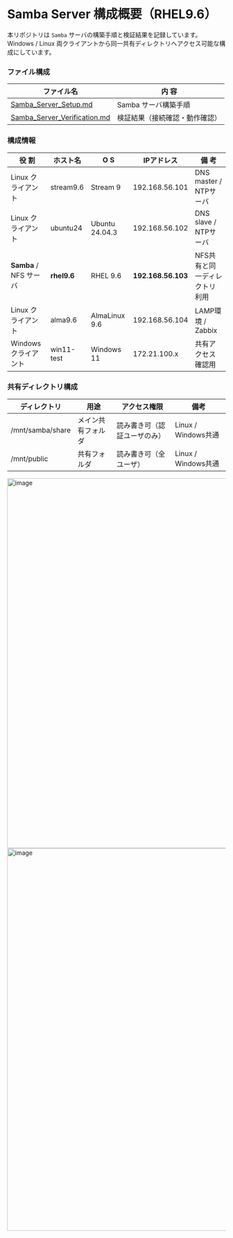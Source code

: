 # Samba Server 構成概要（RHEL9.6） 
本リポジトリは `Samba` サーバの構築手順と検証結果を記録しています。
Windows / Linux 両クライアントから同一共有ディレクトリへアクセス可能な構成にしています。

### ファイル構成  
| ファイル名 | 内 容 |
|-------------|------|
| [Samba_Server_Setup.md](./Samba_Server_Setup.md) | Samba サーバ構築手順 |
| [Samba_Server_Verification.md](./Samba_Server_Verification.md) | 検証結果（接続確認・動作確認） |

### 構成情報  
| 役 割 | ホスト名 | O S | IPアドレス | 備 考 |
|------|---------|----|-------------|------|
| Linux クライアント | stream9.6 | Stream 9 | 192.168.56.101 | DNS master / NTPサーバ |
| Linux クライアント | ubuntu24 | Ubuntu 24.04.3 | 192.168.56.102 | DNS slave / NTPサーバ |
| **Samba** / NFS サーバ | **rhel9.6** | RHEL 9.6 | **192.168.56.103** | NFS共有と同一ディレクトリ利用 |
| Linux クライアント | alma9.6 | AlmaLinux 9.6 | 192.168.56.104 | LAMP環境 / Zabbix |
| Windows クライアント | win11-test | Windows 11 | 172.21.100.x | 共有アクセス確認用 |

### 共有ディレクトリ構成  
| ディレクトリ | 用途 | アクセス権限 | 備考 |
|---------------|------|----------------|------|
| /mnt/samba/share | メイン共有フォルダ | 読み書き可（認証ユーザのみ）| Linux / Windows共通 |
| /mnt/public | 共有フォルダ | 読み書き可（全ユーザ） | Linux / Windows共通 |


<img width="1781" height="853" alt="image" src="https://github.com/user-attachments/assets/ebb5239b-e15f-4d0d-a32f-889a5e3abebe" />


<img width="1572" height="882" alt="image" src="https://github.com/user-attachments/assets/24be3ec4-a61b-412b-9a58-f3d883a897ab" />
